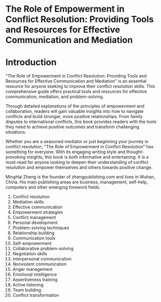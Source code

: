 # The Role of Empowerment in Conflict Resolution: Providing Tools and Resources for Effective Communication and Mediation

# Introduction

"The Role of Empowerment in Conflict Resolution: Providing Tools and Resources for Effective Communication and Mediation" is an essential resource for anyone seeking to improve their conflict resolution skills. This comprehensive guide offers practical tools and resources for effective communication, mediation, and problem-solving.

Through detailed explanations of the principles of empowerment and collaboration, readers will gain valuable insights into how to navigate conflicts and build stronger, more positive relationships. From family disputes to international conflicts, this book provides readers with the tools they need to achieve positive outcomes and transform challenging situations.

Whether you are a seasoned mediator or just beginning your journey in conflict resolution, "The Role of Empowerment in Conflict Resolution" has something for everyone. With its engaging writing style and thought-provoking insights, this book is both informative and entertaining. It is a must-read for anyone looking to deepen their understanding of conflict resolution and empower themselves and others towards positive change.

MingHai Zheng is the founder of zhengpublishing.com and lives in Wuhan, China. His main publishing areas are business, management, self-help, computers and other emerging foreword fields.



1. Conflict resolution
2. Mediation skills
3. Effective communication
4. Empowerment strategies
5. Conflict management
6. Personal development
7. Problem-solving techniques
8. Relationship building
9. Communication tools
10. Self-empowerment
11. Collaborative problem-solving
12. Negotiation skills
13. Interpersonal communication
14. Nonviolent communication
15. Anger management
16. Emotional intelligence
17. Assertiveness training
18. Active listening
19. Team building
20. Conflict transformation

